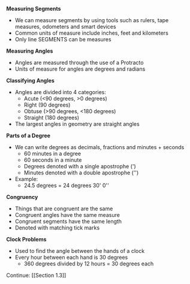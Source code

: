 **Measuring Segments**
- We can measure segments by using tools such as rulers, tape measures, odometers and smart devices
- Common units of measure include inches, feet and kilometers
- Only line SEGMENTS can be measures

**Measuring Angles**
- Angles are measured through the use of a Protracto
- Units of measure for angles are degrees and radians

**Classifying Angles**
- Angles are divided into 4 categories:
	- Acute (<90 degrees, >0 degrees)
	- Right (90 degrees)
	- Obtuse (>90 degrees, <180 degrees)
	- Straight (180 degrees)
- The largest angles in geometry are straight angles

**Parts of a Degree**
- We can write degrees as decimals, fractions and minutes + seconds
	- 60 minutes in a degree
	- 60 seconds in a minute
	- Degrees denoted with a single apostrophe (')
	- Minutes denoted with a double apostrophe ('')
- Example:
	- 24.5 degrees = 24 degrees 30' 0''

**Congruency**
- Things that are congruent are the same
- Congruent angles have the same measure
- Congruent segments have the same length
- Denoted with matching tick marks

**Clock Problems**
- Used to find the angle between the hands of a clock
- Every hour between each hand is 30 degrees
	- 360 degrees divided by 12 hours = 30 degrees each

Continue:
[[Section 1.3]]